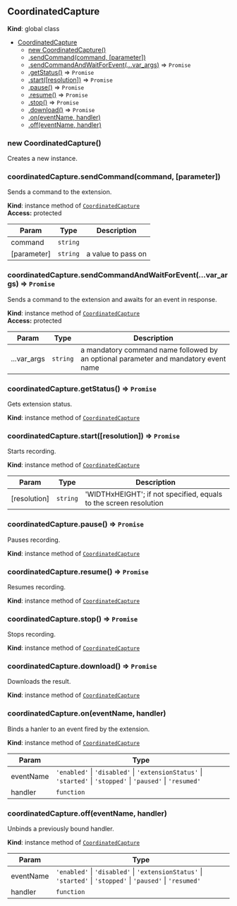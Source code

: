 <a name="CoordinatedCapture"></a>

## CoordinatedCapture
**Kind**: global class  

* [CoordinatedCapture](#CoordinatedCapture)
    * [new CoordinatedCapture()](#new_CoordinatedCapture_new)
    * [.sendCommand(command, [parameter])](#CoordinatedCapture+sendCommand)
    * [.sendCommandAndWaitForEvent(...var_args)](#CoordinatedCapture+sendCommandAndWaitForEvent) ⇒ <code>Promise</code>
    * [.getStatus()](#CoordinatedCapture+getStatus) ⇒ <code>Promise</code>
    * [.start([resolution])](#CoordinatedCapture+start) ⇒ <code>Promise</code>
    * [.pause()](#CoordinatedCapture+pause) ⇒ <code>Promise</code>
    * [.resume()](#CoordinatedCapture+resume) ⇒ <code>Promise</code>
    * [.stop()](#CoordinatedCapture+stop) ⇒ <code>Promise</code>
    * [.download()](#CoordinatedCapture+download) ⇒ <code>Promise</code>
    * [.on(eventName, handler)](#CoordinatedCapture+on)
    * [.off(eventName, handler)](#CoordinatedCapture+off)

<a name="new_CoordinatedCapture_new"></a>

### new CoordinatedCapture()
Creates a new instance.

<a name="CoordinatedCapture+sendCommand"></a>

### coordinatedCapture.sendCommand(command, [parameter])
Sends a command to the extension.

**Kind**: instance method of <code>[CoordinatedCapture](#CoordinatedCapture)</code>  
**Access:** protected  

| Param | Type | Description |
| --- | --- | --- |
| command | <code>string</code> |  |
| [parameter] | <code>string</code> | a value to pass on |

<a name="CoordinatedCapture+sendCommandAndWaitForEvent"></a>

### coordinatedCapture.sendCommandAndWaitForEvent(...var_args) ⇒ <code>Promise</code>
Sends a command to the extension and awaits for an event in response.

**Kind**: instance method of <code>[CoordinatedCapture](#CoordinatedCapture)</code>  
**Access:** protected  

| Param | Type | Description |
| --- | --- | --- |
| ...var_args | <code>string</code> | a mandatory command name followed by an optional parameter and mandatory event name |

<a name="CoordinatedCapture+getStatus"></a>

### coordinatedCapture.getStatus() ⇒ <code>Promise</code>
Gets extension status.

**Kind**: instance method of <code>[CoordinatedCapture](#CoordinatedCapture)</code>  
<a name="CoordinatedCapture+start"></a>

### coordinatedCapture.start([resolution]) ⇒ <code>Promise</code>
Starts recording.

**Kind**: instance method of <code>[CoordinatedCapture](#CoordinatedCapture)</code>  

| Param | Type | Description |
| --- | --- | --- |
| [resolution] | <code>string</code> | 'WIDTHxHEIGHT'; if not specified, equals to the screen resolution |

<a name="CoordinatedCapture+pause"></a>

### coordinatedCapture.pause() ⇒ <code>Promise</code>
Pauses recording.

**Kind**: instance method of <code>[CoordinatedCapture](#CoordinatedCapture)</code>  
<a name="CoordinatedCapture+resume"></a>

### coordinatedCapture.resume() ⇒ <code>Promise</code>
Resumes recording.

**Kind**: instance method of <code>[CoordinatedCapture](#CoordinatedCapture)</code>  
<a name="CoordinatedCapture+stop"></a>

### coordinatedCapture.stop() ⇒ <code>Promise</code>
Stops recording.

**Kind**: instance method of <code>[CoordinatedCapture](#CoordinatedCapture)</code>  
<a name="CoordinatedCapture+download"></a>

### coordinatedCapture.download() ⇒ <code>Promise</code>
Downloads the result.

**Kind**: instance method of <code>[CoordinatedCapture](#CoordinatedCapture)</code>  
<a name="CoordinatedCapture+on"></a>

### coordinatedCapture.on(eventName, handler)
Binds a hanler to an event fired by the extension.

**Kind**: instance method of <code>[CoordinatedCapture](#CoordinatedCapture)</code>  

| Param | Type |
| --- | --- |
| eventName | <code>&#x27;enabled&#x27;</code> &#124; <code>&#x27;disabled&#x27;</code> &#124; <code>&#x27;extensionStatus&#x27;</code> &#124; <code>&#x27;started&#x27;</code> &#124; <code>&#x27;stopped&#x27;</code> &#124; <code>&#x27;paused&#x27;</code> &#124; <code>&#x27;resumed&#x27;</code> | 
| handler | <code>function</code> | 

<a name="CoordinatedCapture+off"></a>

### coordinatedCapture.off(eventName, handler)
Unbinds a previously bound handler.

**Kind**: instance method of <code>[CoordinatedCapture](#CoordinatedCapture)</code>  

| Param | Type |
| --- | --- |
| eventName | <code>&#x27;enabled&#x27;</code> &#124; <code>&#x27;disabled&#x27;</code> &#124; <code>&#x27;extensionStatus&#x27;</code> &#124; <code>&#x27;started&#x27;</code> &#124; <code>&#x27;stopped&#x27;</code> &#124; <code>&#x27;paused&#x27;</code> &#124; <code>&#x27;resumed&#x27;</code> | 
| handler | <code>function</code> | 

